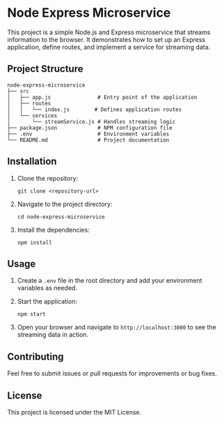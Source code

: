 # Node Express Microservice

This project is a simple Node.js and Express microservice that streams information to the browser. It demonstrates how to set up an Express application, define routes, and implement a service for streaming data.

## Project Structure

```
node-express-microservice
├── src
│   ├── app.js               # Entry point of the application
│   ├── routes
│   │   └── index.js        # Defines application routes
│   └── services
│       └── streamService.js # Handles streaming logic
├── package.json             # NPM configuration file
├── .env                     # Environment variables
└── README.md                # Project documentation
```

## Installation

1. Clone the repository:
   ```
   git clone <repository-url>
   ```

2. Navigate to the project directory:
   ```
   cd node-express-microservice
   ```

3. Install the dependencies:
   ```
   npm install
   ```

## Usage

1. Create a `.env` file in the root directory and add your environment variables as needed.

2. Start the application:
   ```
   npm start
   ```

3. Open your browser and navigate to `http://localhost:3000` to see the streaming data in action.

## Contributing

Feel free to submit issues or pull requests for improvements or bug fixes. 

## License

This project is licensed under the MIT License.